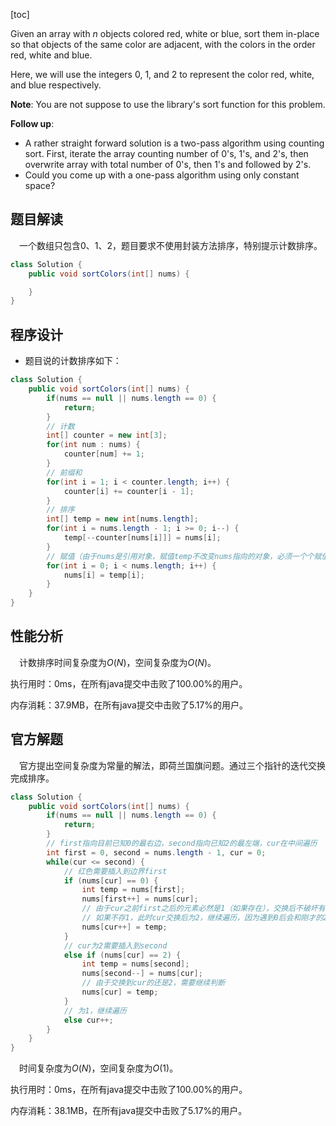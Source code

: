 [toc]

Given an array with $n$ objects colored red, white or blue, sort them in-place so that objects of the same color are adjacent, with the colors in the order red, white and blue.

Here, we will use the integers 0, 1, and 2 to represent the color red, white, and blue respectively.



**Note**: You are not suppose to use the library's sort function for this problem.

**Follow up**:

* A rather straight forward solution is a two-pass algorithm using counting sort.
  First, iterate the array counting number of 0's, 1's, and 2's, then overwrite array with total number of 0's, then 1's and followed by 2's.
* Could you come up with a one-pass algorithm using only constant space?



## 题目解读

&emsp;一个数组只包含0、1、2，题目要求不使用封装方法排序，特别提示计数排序。

```java
class Solution {
    public void sortColors(int[] nums) {

    }
}
```

## 程序设计

* 题目说的计数排序如下：

```java
class Solution {
    public void sortColors(int[] nums) {
        if(nums == null || nums.length == 0) {
            return;
        }
        // 计数
        int[] counter = new int[3];
        for(int num : nums) {
            counter[num] += 1;
        }
        // 前缀和
        for(int i = 1; i < counter.length; i++) {
            counter[i] += counter[i - 1];
        }
        // 排序
        int[] temp = new int[nums.length];
        for(int i = nums.length - 1; i >= 0; i--) {
            temp[--counter[nums[i]]] = nums[i];
        }
        // 赋值（由于nums是引用对象，赋值temp不改变nums指向的对象，必须一个个赋值）
        for(int i = 0; i < nums.length; i++) {
            nums[i] = temp[i];
        }
    }
}
```

## 性能分析

&emsp;计数排序时间复杂度为$O(N)$，空间复杂度为$O(N)$。

执行用时：0ms，在所有java提交中击败了100.00%的用户。

内存消耗：37.9MB，在所有java提交中击败了5.17%的用户。

## 官方解题

&emsp;官方提出空间复杂度为常量的解法，即荷兰国旗问题。通过三个指针的迭代交换完成排序。

```java
class Solution {
    public void sortColors(int[] nums) {
        if(nums == null || nums.length == 0) {
            return;
        }
        // first指向目前已知0的最右边，second指向已知2的最左端，cur在中间遍历
        int first = 0, second = nums.length - 1, cur = 0;
        while(cur <= second) {
            // 红色需要插入到边界first
            if (nums[cur] == 0) {
                int temp = nums[first];
                nums[first++] = nums[cur];
                // 由于cur之前first之后的元素必然是1（如果存在），交换后不破坏有序性，则没必要继续判断cur，继续迭代
                // 如果不存1，此时cur交换后为2，继续遍历，因为遇到0后会和刚才的2继续交换
                nums[cur++] = temp;
            } 
            // cur为2需要插入到second
            else if (nums[cur] == 2) {
                int temp = nums[second];
                nums[second--] = nums[cur];
                // 由于交换到cur的还是2，需要继续判断
                nums[cur] = temp;
            } 
            // 为1，继续遍历
            else cur++;
        }
    }
}
```

&emsp;时间复杂度为$O(N)$，空间复杂度为$O(1)$。

执行用时：0ms，在所有java提交中击败了100.00%的用户。

内存消耗：38.1MB，在所有java提交中击败了5.17%的用户。